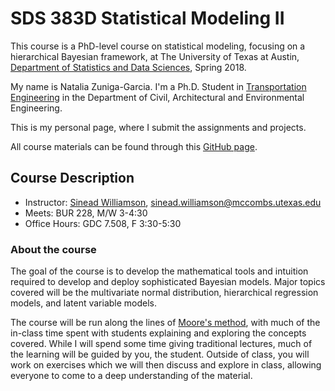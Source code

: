 # SDS 383D Statistical Modeling II

This course is a PhD-level course on statistical modeling, focusing on a hierarchical Bayesian framework, at The University of Texas at Austin, [Department of Statistics and Data Sciences](https://stat.utexas.edu/), Spring 2018.

My name is Natalia Zuniga-Garcia. I'm a Ph.D. Student in [Transportation Engineering](http://caee.utexas.edu/research/specialities/trans) in the Department of Civil, Architectural and Environmental Engineering. 

This is my personal page, where I submit the assignments and projects.

All course materials can be found through this [GitHub page](https://github.com/sinead/sds383d).  

## Course Description
  
- Instructor: [Sinead Williamson](http://sinead.github.io/), sinead.williamson@mccombs.utexas.edu
- Meets: BUR 228, M/W 3-4:30
- Office Hours: GDC 7.508, F 3:30-5:30 

### About the course

The goal of the course is to develop the mathematical tools and intuition required to develop and deploy sophisticated Bayesian models. Major topics covered will be the multivariate normal distribution, hierarchical regression models, and latent variable models. 

The course will be run along the lines of [Moore's method](https://en.wikipedia.org/wiki/Moore_method), with much of the in-class time spent with students explaining and exploring the concepts covered. While I will spend some time giving traditional lectures, much of the learning will be guided by you, the student. Outside of class, you will work on exercises which we will then discuss and explore in class, allowing everyone to come to a deep understanding of the material.
